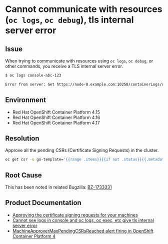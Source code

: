 # Cannot communicate with resources (`oc logs`, `oc debug`), tls internal server error

## Issue

When trying to communicate with resources using `oc logs`, `oc debug`, or other commands, you receive a TLS internal server error.

```bash
$ oc logs console-abc-123

Error from server: Get https://node-0.example.com:10250/containerLogs/openshift-console/console-abc-123/console: remote error: tls: internal error
```

## Environment

- Red Hat OpenShift Container Platform 4.15
- Red Hat OpenShift Container Platform 4.16
- Red Hat OpenShift Container Platform 4.17

## Resolution

Approve all the pending CSRs (Certificate Signing Requests) in the cluster.

```bash
oc get csr -o go-template='{{range .items}}{{if not .status}}{{.metadata.name}}{{"\n"}}{{end}}{{end}}' | xargs --no-run-if-empty oc adm certificate approve

```

## Root Cause

This has been noted in related Bugzilla: [BZ-1733331](https://bugzilla.redhat.com/show_bug.cgi?id=1733331)

## Product Documentation

- [Approving the certificate signing requests for your machines](https://docs.openshift.com/container-platform/4.17/installing/installing_bare_metal/installing-bare-metal.html#installation-approve-csrs_installing-bare-metal)
- [Cannot see logs in console and oc logs, oc exec, etc give tls internal server error](https://access.redhat.com/solutions/4307511)
- [MachineApproverMaxPendingCSRsReached alert firing in OpenShift Container Platform 4](https://access.redhat.com/solutions/5658021)
